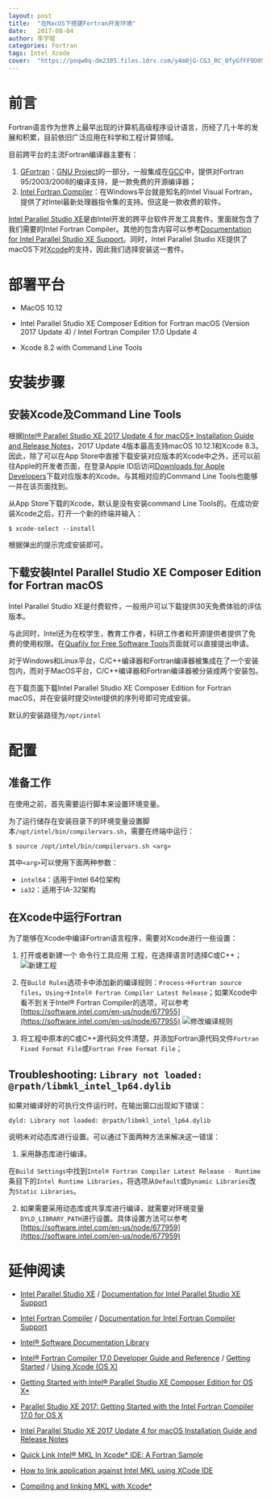 ```yaml
---
layout: post
title:  "在MacOS下搭建Fortran开发环境"
date:   2017-08-04
author: 李宇琨
categories: Fortran
tags: Intel Xcode
cover:  "https://pnqw0q-dm2305.files.1drv.com/y4m0jG-CG3_RC_0fyGfFF9O0SzNsiL2XSMzQyLFdLcXXnuAAPWW7uwirx8cM_pVh09OCc4Z66Ug2TSm7QTUHtNBGJ3u89-AEVEF9anLU-f-LBWRihBjnI_Q2JI76fVEvpu2_kB72BfXeuBKPshY9gdJunSal0h6UdcIvsCh-qFHH1tb8SvFPyLBJMje_Q0xytHtlncfdP0DkjROFhRbtKnFtA?width=1687&height=809&cropmode=none"
---
```


# 前言

Fortran语言作为世界上最早出现的计算机高级程序设计语言，历经了几十年的发展和积累，目前依旧广泛应用在科学和工程计算领域。

目前跨平台的主流Fortran编译器主要有：

1. [GFortran](https://gcc.gnu.org/fortran/)：[GNU Project](http://www.gnu.org/)的一部分，一般集成在[GCC](https://gcc.gnu.org/)中，提供对Fortran 95/2003/2008的编译支持，是一款免费的开源编译器；
2. [Intel Fortran Compiler](https://software.intel.com/en-us/fortran-compilers)：在Windows平台就是知名的Intel Visual Fortran，提供了对Intel最新处理器指令集的支持。但这是一款收费的软件。

[Intel Parallel Studio XE](https://software.intel.com/en-us/intel-parallel-studio-xe)是由Intel开发的跨平台软件开发工具套件。里面就包含了我们需要的Intel Fortran Compiler。其他的包含内容可以参考[Documentation for Intel Parallel Studio XE Support](https://software.intel.com/en-us/intel-parallel-studio-xe-support/documentation)。同时，Intel Parallel Studio XE提供了macOS下对[Xcode](https://developer.apple.com/xcode/)的支持，因此我们选择安装这一套件。


# 部署平台

* MacOS 10.12

* Intel Parallel Studio XE Composer Edition for Fortran macOS (Version 2017 Update 4) / Intel Fortran Compiler 17.0 Update 4

* Xcode 8.2 with Command Line Tools


# 安装步骤

## 安装Xcode及Command Line Tools

根据[Intel® Parallel Studio XE 2017 Update 4 for macOS* Installation Guide
and Release Notes](https://software.intel.com/sites/default/files/managed/86/c3/PSXE2017Update4_Release_Notes_en_US_OSX.pdf)，2017 Update 4版本最高支持macOS 10.12.1和Xcode 8.3。因此，除了可以在App Store中直接下载安装对应版本的Xcode中之外，还可以前往Apple的开发者页面，在登录Apple ID后访问[Downloads for Apple Developers](https://developer.apple.com/download/more/)下载对应版本的Xcode。与其相对应的Command Line Tools也能够一并在该页面找到。

从App Store下载的Xcode，默认是没有安装command Line Tools的。在成功安装Xcode之后，打开一个新的终端并输入：
```
$ xcode-select --install
```
根据弹出的提示完成安装即可。

## 下载安装Intel Parallel Studio XE Composer Edition for Fortran macOS

Intel Parallel Studio XE是付费软件，一般用户可以下载提供30天免费体验的评估版本。

与此同时，Intel还为在校学生，教育工作者，科研工作者和开源提供者提供了免费的使用权限。在[Quafily for Free Software Tools](https://software.intel.com/en-us/qualify-for-free-software)页面就可以直接提出申请。

对于Windows和Linux平台，C/C++编译器和Fortran编译器被集成在了一个安装包内，而对于MacOS平台，C/C++编译器和Fortran编译器被分装成两个安装包。

在下载页面下载Intel Parallel Studio XE Composer Edition for Fortran macOS，并在安装时提交Intel提供的序列号即可完成安装。

默认的安装路径为`/opt/intel`


# 配置

## 准备工作

在使用之前，首先需要运行脚本来设置环境变量。

为了运行储存在安装目录下的环境变量设置脚本`/opt/intel/bin/compilervars.sh`，需要在终端中运行：

```
$ source /opt/intel/bin/compilervars.sh <arg>
```

其中`<arg>`可以使用下面两种参数：

* `intel64`：适用于Intel 64位架构
* `ia32`：适用于IA-32架构

## 在Xcode中运行Fortran

为了能够在Xcode中编译Fortran语言程序，需要对Xcode进行一些设置：

1. 打开或者新建一个 命令行工具应用 工程，在选择语言时选择C或C++；
![新建工程](https://software.intel.com/sites/default/files/did_feeds_images/A8B3860F-5287-4E4C-AC9E-1C8AF07194E6/A8B3860F-5287-4E4C-AC9E-1C8AF07194E6-imageId=C85BB269-0409-4261-BE9B-087EF6CCF016.png)

2. 在`Build Rules`选项卡中添加新的编译规则：`Process`->`Fortran source files`，`Using`->`Intel® Fortran Compiler Latest Release`；如果Xcode中看不到关于Intel® Fortran Compiler的选项，可以参考[https://software.intel.com/en-us/node/677955](https://software.intel.com/en-us/node/677955)
![修改编译规则](https://software.intel.com/sites/default/files/did_feeds_images/A8B3860F-5287-4E4C-AC9E-1C8AF07194E6/A8B3860F-5287-4E4C-AC9E-1C8AF07194E6-imageId=685680A1-8434-4C8C-88F1-3AFF4A4E76D7.png)

3. 将工程中原本的C或C++源代码文件清楚，并添加Fortran源代码文件`Fortran Fixed Format File`或`Fortran Free Format File`；

## Troubleshooting: `Library not loaded: @rpath/libmkl_intel_lp64.dylib`

如果对编译好的可执行文件运行时，在输出窗口出现如下错误：
```
dyld: Library not loaded: @rpath/libmkl_intel_lp64.dylib
```
说明未对动态库进行设置。可以通过下面两种方法来解决这一错误：

1. 采用静态库进行编译。

在`Build Settings`中找到`Intel® Fortran Compiler Latest Release - Runtime`条目下的`Intel Runtime Libraries`，将选项从`Default`或`Dynamic Libraries`改为`Static Libraries`。

2. 如果需要采用动态库或共享库进行编译，就需要对环境变量`DYLD_LIBRARY_PATH`进行设置。具体设置方法可以参考[https://software.intel.com/en-us/node/677959](https://software.intel.com/en-us/node/677959)


# 延伸阅读

* [Intel Parallel Studio XE](https://software.intel.com/en-us/intel-parallel-studio-xe) / [Documentation for Intel Parallel Studio XE Support](https://software.intel.com/en-us/intel-parallel-studio-xe-support/documentation)
* [Intel Fortran Compiler](https://software.intel.com/en-us/fortran-compilers) / [Documentation for Intel Fortran Compiler Support](https://software.intel.com/en-us/fortran-compilers-support/documentation)
* [Intel® Software Documentation Library](https://software.intel.com/en-us/intel-software-technical-documentation)
* [Intel® Fortran Compiler 17.0 Developer Guide and Reference](https://software.intel.com/en-us/intel-fortran-compiler-17.0-user-and-reference-guide) / [Getting Started](https://software.intel.com/en-us/node/677894) / [Using Xcode (OS X) ](https://software.intel.com/en-us/node/677953)
* [Getting Started with Intel® Parallel Studio XE Composer Edition for OS X*](https://software.intel.com/en-us/get-started-with-parallel-studio-xe-for-osx)
* [Parallel Studio XE 2017: Getting Started with the Intel Fortran Compiler 17.0 for OS X](https://software.intel.com/en-us/get-started-with-fortran-compiler-17.0-for-macos-parallel-studio-xe-2017)
* [Intel Parallel Studio XE 2017 Update 4 for macOS Installation Guide and Release Notes](https://software.intel.com/sites/default/files/managed/86/c3/PSXE2017Update4_Release_Notes_en_US_OSX.pdf)


* [Quick Link Intel® MKL In Xcode* IDE: A Fortran Sample](https://software.intel.com/en-us/articles/quick-link-intel-mkl-in-xcode-ide-a-fortran-sample/)
* [How to link application against Intel MKL using XCode IDE](https://software.intel.com/en-us/articles/how-to-link-application-against-intel-mkl-using-xcode-ide)
* [Compiling and linking MKL with Xcode*](https://software.intel.com/en-us/articles/intel-math-kernel-library-for-mac-os-compiling-and-linking-with-xcode)

